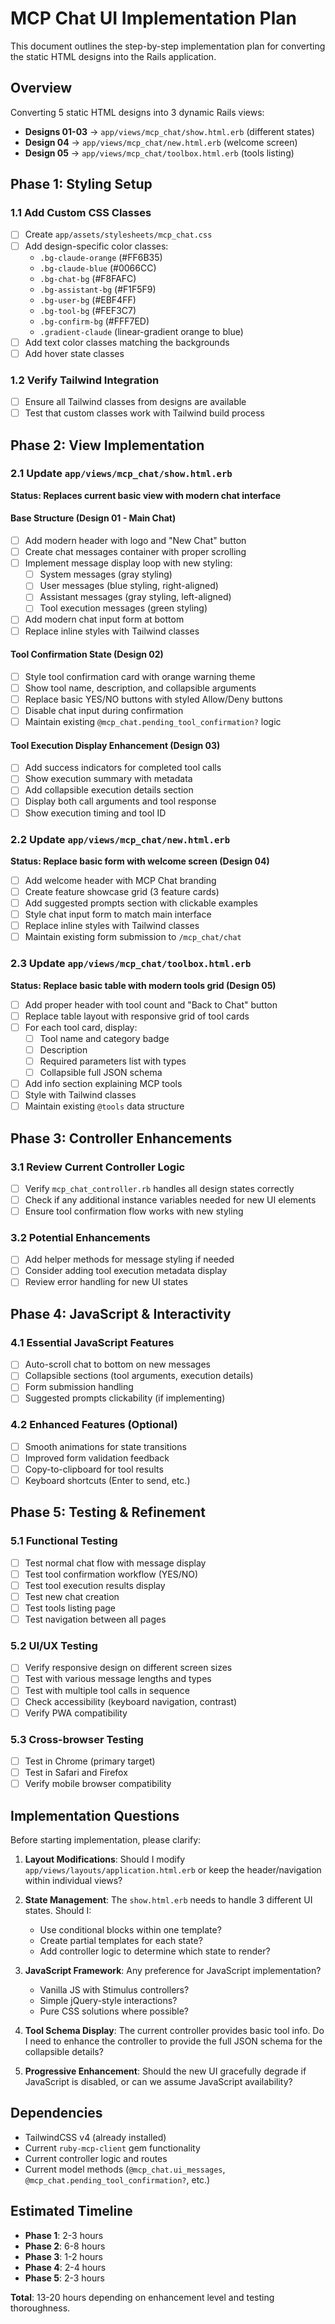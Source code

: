 # MCP Chat UI Implementation Plan

This document outlines the step-by-step implementation plan for converting the static HTML designs into the Rails application.

## Overview

Converting 5 static HTML designs into 3 dynamic Rails views:
- **Designs 01-03** → `app/views/mcp_chat/show.html.erb` (different states)
- **Design 04** → `app/views/mcp_chat/new.html.erb` (welcome screen)  
- **Design 05** → `app/views/mcp_chat/toolbox.html.erb` (tools listing)

## Phase 1: Styling Setup

### 1.1 Add Custom CSS Classes
- [ ] Create `app/assets/stylesheets/mcp_chat.css` 
- [ ] Add design-specific color classes:
  - `.bg-claude-orange` (#FF6B35)
  - `.bg-claude-blue` (#0066CC) 
  - `.bg-chat-bg` (#F8FAFC)
  - `.bg-assistant-bg` (#F1F5F9)
  - `.bg-user-bg` (#EBF4FF)
  - `.bg-tool-bg` (#FEF3C7)
  - `.bg-confirm-bg` (#FFF7ED)
  - `.gradient-claude` (linear-gradient orange to blue)
- [ ] Add text color classes matching the backgrounds
- [ ] Add hover state classes

### 1.2 Verify Tailwind Integration
- [ ] Ensure all Tailwind classes from designs are available
- [ ] Test that custom classes work with Tailwind build process

## Phase 2: View Implementation

### 2.1 Update `app/views/mcp_chat/show.html.erb`
**Status: Replaces current basic view with modern chat interface**

#### Base Structure (Design 01 - Main Chat)
- [ ] Add modern header with logo and "New Chat" button
- [ ] Create chat messages container with proper scrolling
- [ ] Implement message display loop with new styling:
  - [ ] System messages (gray styling)
  - [ ] User messages (blue styling, right-aligned)  
  - [ ] Assistant messages (gray styling, left-aligned)
  - [ ] Tool execution messages (green styling)
- [ ] Add modern chat input form at bottom
- [ ] Replace inline styles with Tailwind classes

#### Tool Confirmation State (Design 02)
- [ ] Style tool confirmation card with orange warning theme
- [ ] Show tool name, description, and collapsible arguments
- [ ] Replace basic YES/NO buttons with styled Allow/Deny buttons
- [ ] Disable chat input during confirmation
- [ ] Maintain existing `@mcp_chat.pending_tool_confirmation?` logic

#### Tool Execution Display Enhancement (Design 03)  
- [ ] Add success indicators for completed tool calls
- [ ] Show execution summary with metadata
- [ ] Add collapsible execution details section
- [ ] Display both call arguments and tool response
- [ ] Show execution timing and tool ID

### 2.2 Update `app/views/mcp_chat/new.html.erb`
**Status: Replace basic form with welcome screen (Design 04)**

- [ ] Add welcome header with MCP Chat branding
- [ ] Create feature showcase grid (3 feature cards)
- [ ] Add suggested prompts section with clickable examples
- [ ] Style chat input form to match main interface
- [ ] Replace inline styles with Tailwind classes
- [ ] Maintain existing form submission to `/mcp_chat/chat`

### 2.3 Update `app/views/mcp_chat/toolbox.html.erb`  
**Status: Replace basic table with modern tools grid (Design 05)**

- [ ] Add proper header with tool count and "Back to Chat" button
- [ ] Replace table layout with responsive grid of tool cards
- [ ] For each tool card, display:
  - [ ] Tool name and category badge
  - [ ] Description
  - [ ] Required parameters list with types
  - [ ] Collapsible full JSON schema
- [ ] Add info section explaining MCP tools
- [ ] Style with Tailwind classes
- [ ] Maintain existing `@tools` data structure

## Phase 3: Controller Enhancements

### 3.1 Review Current Controller Logic
- [ ] Verify `mcp_chat_controller.rb` handles all design states correctly
- [ ] Check if any additional instance variables needed for new UI elements
- [ ] Ensure tool confirmation flow works with new styling

### 3.2 Potential Enhancements
- [ ] Add helper methods for message styling if needed
- [ ] Consider adding tool execution metadata display
- [ ] Review error handling for new UI states

## Phase 4: JavaScript & Interactivity

### 4.1 Essential JavaScript Features
- [ ] Auto-scroll chat to bottom on new messages
- [ ] Collapsible sections (tool arguments, execution details)
- [ ] Form submission handling
- [ ] Suggested prompts clickability (if implementing)

### 4.2 Enhanced Features (Optional)
- [ ] Smooth animations for state transitions
- [ ] Improved form validation feedback
- [ ] Copy-to-clipboard for tool results
- [ ] Keyboard shortcuts (Enter to send, etc.)

## Phase 5: Testing & Refinement

### 5.1 Functional Testing
- [ ] Test normal chat flow with message display
- [ ] Test tool confirmation workflow (YES/NO)
- [ ] Test tool execution results display
- [ ] Test new chat creation
- [ ] Test tools listing page
- [ ] Test navigation between all pages

### 5.2 UI/UX Testing
- [ ] Verify responsive design on different screen sizes
- [ ] Test with various message lengths and types
- [ ] Test with multiple tool calls in sequence
- [ ] Check accessibility (keyboard navigation, contrast)
- [ ] Verify PWA compatibility

### 5.3 Cross-browser Testing
- [ ] Test in Chrome (primary target)
- [ ] Test in Safari and Firefox
- [ ] Verify mobile browser compatibility

## Implementation Questions

Before starting implementation, please clarify:

1. **Layout Modifications**: Should I modify `app/views/layouts/application.html.erb` or keep the header/navigation within individual views?

2. **State Management**: The `show.html.erb` needs to handle 3 different UI states. Should I:
   - Use conditional blocks within one template?
   - Create partial templates for each state?
   - Add controller logic to determine which state to render?

3. **JavaScript Framework**: Any preference for JavaScript implementation?
   - Vanilla JS with Stimulus controllers?
   - Simple jQuery-style interactions?
   - Pure CSS solutions where possible?

4. **Tool Schema Display**: The current controller provides basic tool info. Do I need to enhance the controller to provide the full JSON schema for the collapsible details?

5. **Progressive Enhancement**: Should the new UI gracefully degrade if JavaScript is disabled, or can we assume JavaScript availability?

## Dependencies

- TailwindCSS v4 (already installed)
- Current `ruby-mcp-client` gem functionality
- Current controller logic and routes
- Current model methods (`@mcp_chat.ui_messages`, `@mcp_chat.pending_tool_confirmation?`, etc.)

## Estimated Timeline

- **Phase 1**: 2-3 hours
- **Phase 2**: 6-8 hours  
- **Phase 3**: 1-2 hours
- **Phase 4**: 2-4 hours
- **Phase 5**: 2-3 hours

**Total**: 13-20 hours depending on enhancement level and testing thoroughness.